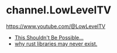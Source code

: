 # channel.LowLevelTV
https://www.youtube.com/@LowLevelTV

- [This Shouldn't Be Possible...](https://youtu.be/3HfJj5S_tbk)
- [why rust libraries may never exist.](https://youtu.be/769VqNup21Q)
